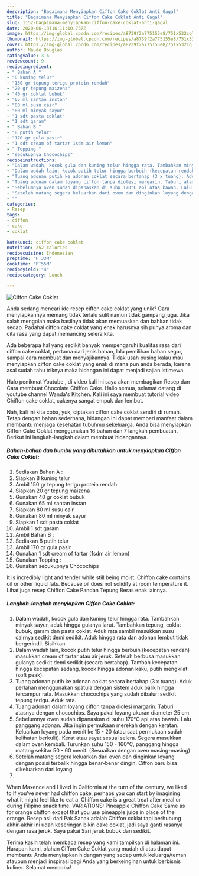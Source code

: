 ```yaml
---
description: "Bagaimana Menyiapkan Ciffon Cake Coklat Anti Gagal"
title: "Bagaimana Menyiapkan Ciffon Cake Coklat Anti Gagal"
slug: 1152-bagaimana-menyiapkan-ciffon-cake-coklat-anti-gagal
date: 2020-06-13T16:11:10.737Z
image: https://img-global.cpcdn.com/recipes/a8739f2a775155e8/751x532cq70/ciffon-cake-coklat-foto-resep-utama.jpg
thumbnail: https://img-global.cpcdn.com/recipes/a8739f2a775155e8/751x532cq70/ciffon-cake-coklat-foto-resep-utama.jpg
cover: https://img-global.cpcdn.com/recipes/a8739f2a775155e8/751x532cq70/ciffon-cake-coklat-foto-resep-utama.jpg
author: Maude Douglas
ratingvalue: 3.6
reviewcount: 9
recipeingredient:
- " Bahan A "
- "8 kuning telur"
- "150 gr tepung terigu protein rendah"
- "20 gr tepung maizena"
- "40 gr coklat bubuk"
- "65 ml santan instan"
- "80 ml susu cair"
- "80 ml minyak sayur"
- "1 sdt pasta coklat"
- "1 sdt garam"
- " Bahan B "
- "8 putih telur"
- "170 gr gula pasir"
- "1 sdt cream of tartar 1sdm air lemon"
- " Topping "
- "secukupnya Chocochips"
recipeinstructions:
- "Dalam wadah, kocok gula dan kuning telur hingga rata. Tambahkan minyak sayur, aduk hingga gulanya larut. Tambahkan tepung, coklat bubuk, garam dan pasta coklat. Aduk rata sambil masukkan susu cairnya sedikit demi sedikit. Aduk hingga rata dan adonan lembut tidak bergerindil. Sisihkan."
- "Dalam wadah lain, kocok putih telur hingga berbuih (kecepatan rendah) masukkan cream of tartar atau air jeruk. Setelah berbusa masukkan gulanya sedikit demi sedikit (secara bertahap). Tambah kecepatan hingga kecepatan sedang, kocok hingga adonan kaku, putih mengkilat (soft peak)."
- "Tuang adonan putih ke adonan coklat secara bertahap (3 x tuang). Aduk perlahan menggunakan spatula dengan sistem aduk balik hingga tercampur rata. Masukkan chocochips yang sudah dibaluri sedikit tepung terigu. Aduk rata."
- "Tuang adonan dalam loyang ciffon tanpa diolesi margarin. Taburi atasnya dengan chocochips. Saya pakai loyang ukuran diameter 25 cm"
- "Sebelumnya oven sudah dipanaskan di suhu 170°C api atas bawah. Lalu panggang adonan. Jika ingin permukaan merekah dengan keratan. Keluarkan loyang pada menit ke 15 - 20 (atau saat permukaan sudah kelihatan berkulit). Kerat atau sayat sesuai selera. Segera masukkan dalam oven kembali. Turunkan suhu 150 - 160°C, panggang hingga matang sekitar 50 - 60 menit. (Sesuaikan dengan oven masing-masing)"
- "Setelah matang segera keluarkan dari oven dan dinginkan loyang dengan posisi terbalik hingga benar-benar dingin. Ciffon baru bisa dikeluarkan dari loyang."
- ""
categories:
- Resep
tags:
- ciffon
- cake
- coklat

katakunci: ciffon cake coklat 
nutrition: 252 calories
recipecuisine: Indonesian
preptime: "PT33M"
cooktime: "PT55M"
recipeyield: "4"
recipecategory: Lunch

---
```



![Ciffon Cake Coklat](https://img-global.cpcdn.com/recipes/a8739f2a775155e8/751x532cq70/ciffon-cake-coklat-foto-resep-utama.jpg)

Anda sedang mencari ide resep ciffon cake coklat yang unik? Cara menyiapkannya memang tidak terlalu sulit namun tidak gampang juga. Jika salah mengolah maka hasilnya tidak akan memuaskan dan bahkan tidak sedap. Padahal ciffon cake coklat yang enak harusnya sih punya aroma dan cita rasa yang dapat memancing selera kita.

Ada beberapa hal yang sedikit banyak mempengaruhi kualitas rasa dari ciffon cake coklat, pertama dari jenis bahan, lalu pemilihan bahan segar, sampai cara membuat dan menyajikannya. Tidak usah pusing kalau mau menyiapkan ciffon cake coklat yang enak di mana pun anda berada, karena asal sudah tahu triknya maka hidangan ini dapat menjadi sajian istimewa.

Halo penikmat Youtube , di video kali ini saya akan membagikan Resep dan Cara membuat Chocolate Chiffon Cake. Hallo semua, selamat datang di youtube channel Wanda&#39;s Kitchen. Kali ini saya membuat tutorial video Chiffon cake coklat, cakenya sangat empuk dan lembut.


Nah, kali ini kita coba, yuk, ciptakan ciffon cake coklat sendiri di rumah. Tetap dengan bahan sederhana, hidangan ini dapat memberi manfaat dalam membantu menjaga kesehatan tubuhmu sekeluarga. Anda bisa menyiapkan Ciffon Cake Coklat menggunakan 16 bahan dan 7 langkah pembuatan. Berikut ini langkah-langkah dalam membuat hidangannya.

<!--inarticleads1-->

##### Bahan-bahan dan bumbu yang dibutuhkan untuk menyiapkan Ciffon Cake Coklat:

1. Sediakan  Bahan A :
1. Siapkan 8 kuning telur
1. Ambil 150 gr tepung terigu protein rendah
1. Siapkan 20 gr tepung maizena
1. Gunakan 40 gr coklat bubuk
1. Gunakan 65 ml santan instan
1. Siapkan 80 ml susu cair
1. Gunakan 80 ml minyak sayur
1. Siapkan 1 sdt pasta coklat
1. Ambil 1 sdt garam
1. Ambil  Bahan B :
1. Sediakan 8 putih telur
1. Ambil 170 gr gula pasir
1. Gunakan 1 sdt cream of tartar (1sdm air lemon)
1. Gunakan  Topping :
1. Gunakan secukupnya Chocochips


It is incredibly light and tender while still being moist. Chiffon cake contains oil or other liquid fats. Because oil does not solidify at room temperature it. Lihat juga resep Chiffon Cake Pandan Tepung Beras enak lainnya. 

<!--inarticleads2-->

##### Langkah-langkah menyiapkan Ciffon Cake Coklat:

1. Dalam wadah, kocok gula dan kuning telur hingga rata. Tambahkan minyak sayur, aduk hingga gulanya larut. Tambahkan tepung, coklat bubuk, garam dan pasta coklat. Aduk rata sambil masukkan susu cairnya sedikit demi sedikit. Aduk hingga rata dan adonan lembut tidak bergerindil. Sisihkan.
1. Dalam wadah lain, kocok putih telur hingga berbuih (kecepatan rendah) masukkan cream of tartar atau air jeruk. Setelah berbusa masukkan gulanya sedikit demi sedikit (secara bertahap). Tambah kecepatan hingga kecepatan sedang, kocok hingga adonan kaku, putih mengkilat (soft peak).
1. Tuang adonan putih ke adonan coklat secara bertahap (3 x tuang). Aduk perlahan menggunakan spatula dengan sistem aduk balik hingga tercampur rata. Masukkan chocochips yang sudah dibaluri sedikit tepung terigu. Aduk rata.
1. Tuang adonan dalam loyang ciffon tanpa diolesi margarin. Taburi atasnya dengan chocochips. Saya pakai loyang ukuran diameter 25 cm
1. Sebelumnya oven sudah dipanaskan di suhu 170°C api atas bawah. Lalu panggang adonan. Jika ingin permukaan merekah dengan keratan. Keluarkan loyang pada menit ke 15 - 20 (atau saat permukaan sudah kelihatan berkulit). Kerat atau sayat sesuai selera. Segera masukkan dalam oven kembali. Turunkan suhu 150 - 160°C, panggang hingga matang sekitar 50 - 60 menit. (Sesuaikan dengan oven masing-masing)
1. Setelah matang segera keluarkan dari oven dan dinginkan loyang dengan posisi terbalik hingga benar-benar dingin. Ciffon baru bisa dikeluarkan dari loyang.
1. 


When Maxence and I lived in California at the turn of the century, we liked to If you&#39;ve never had chiffon cake, perhaps you can start by imagining what it might feel like to eat a. Chiffon cake is a great treat after meal or during Filipino snack time. VARIATIONS: Pineapple Chiffon Cake Same as for orange chiffon except that you use pineapple juice in place of the orange. Resep asli dari Pak Sahak adalah Chiffon coklat tapi berhubung akhir-akhir ini udah keseringan bikin cake coklat, jadi saya ganti rasanya dengan rasa jeruk. Saya pakai Sari jeruk bubuk dan sedikit. 

Terima kasih telah membaca resep yang kami tampilkan di halaman ini. Harapan kami, olahan Ciffon Cake Coklat yang mudah di atas dapat membantu Anda menyiapkan hidangan yang sedap untuk keluarga/teman ataupun menjadi inspirasi bagi Anda yang berkeinginan untuk berbisnis kuliner. Selamat mencoba!

